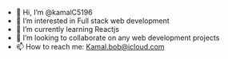 - 👋 Hi, I’m @kamalC5196
- 👀 I’m interested in Full stack web development
- 🌱 I’m currently learning Reactjs
- 💞️ I’m looking to collaborate on any web development projects
- 📫 How to reach me: Kamal.bob@icloud.com

<!---
kamalC5196/kamalC5196 is a ✨ special ✨ repository because its `README.md` (this file) appears on your GitHub profile.
You can click the Preview link to take a look at your changes.
--->
